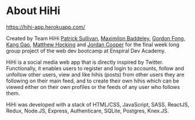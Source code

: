 # About HiHi

https://hihi-app.herokuapp.com/

Created by Team HiHi [Patrick Sullivan](https://github.com/patrick-j-sulley), [Maximilon Baddeley](https://github.com/Maximilon), [Gordon Fong](https://github.com/gordon-fong), [Kang Gao](https://github.com/gawk2333), [Matthew Hocking](https://github.com/Matthew-Hocking) and [Jordan Cooper](https://github.com/Jordy1311)  for the final week long group project of the web dev bootcamp at Enspiral Dev Academy.

HiHi is a social media web app that is directly inspired by Twitter. Functionally, it enables users to register and login to accounts, follow and unfollow other users, view and like hihis (posts) from other users they are following on their main feed, and to create their own hihis which can be viewed either on their own profiles or the feeds of any user who follows them.

HiHi was developed with a stack of HTML/CSS, JavaScript, SASS, ReactJS, Redux, Node.JS, Express, Authenticare, SQLite, Postgres, Knex.JS.


